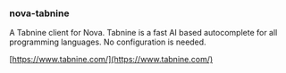 ### nova-tabnine

A Tabnine client for Nova. Tabnine is a fast AI based autocomplete for all programming languages. No configuration is needed.

[https://www.tabnine.com/](https://www.tabnine.com/)
